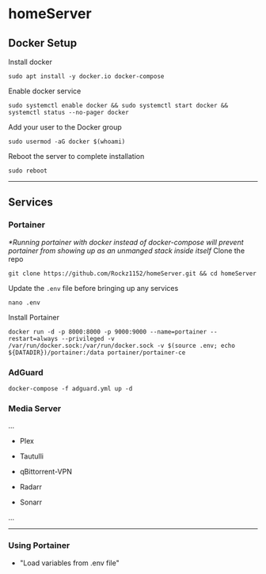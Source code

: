 # homeServer

## Docker Setup
Install docker
```
sudo apt install -y docker.io docker-compose
```
Enable docker service
```
sudo systemctl enable docker && sudo systemctl start docker && systemctl status --no-pager docker
```
Add your user to the Docker group
```
sudo usermod -aG docker $(whoami)
```
Reboot the server to complete installation
```
sudo reboot
```

----

## Services

### Portainer
_*Running portainer with docker instead of docker-compose will prevent portainer from showing up as an unmanged stack inside itself_
Clone the repo
```
git clone https://github.com/Rockz1152/homeServer.git && cd homeServer
```
Update the `.env` file before bringing up any services
```
nano .env
```
Install Portainer
```
docker run -d -p 8000:8000 -p 9000:9000 --name=portainer --restart=always --privileged -v /var/run/docker.sock:/var/run/docker.sock -v $(source .env; echo ${DATADIR})/portainer:/data portainer/portainer-ce
```

### AdGuard
```
docker-compose -f adguard.yml up -d
```

### Media Server

...

- Plex
- Tautulli
- qBittorrent-VPN 

- Radarr
- Sonarr

...

----

### Using Portainer
- "Load variables from .env file"
